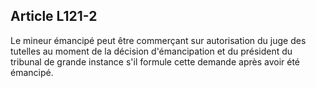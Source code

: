 Article L121-2
----
Le mineur émancipé peut être commerçant sur autorisation du juge des tutelles au
moment de la décision d'émancipation et du président du tribunal de grande
instance s'il formule cette demande après avoir été émancipé.
